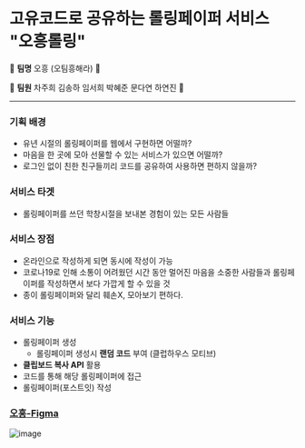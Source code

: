# 고유코드로 공유하는 롤링페이퍼 서비스 "오흥롤링"

🦁 **팀명** 오흥 (오팀흥해라) 🦁

🦁 **팀원** 차주희 김송하 임서희 박혜준 문다연 하연진 🦁

---

### 기획 배경

- 유년 시절의 롤링페이퍼를 웹에서 구현하면 어떨까?
- 마음을 한 곳에 모아 선물할 수 있는 서비스가 있으면 어떨까?
- 로그인 없이 친한 친구들끼리 코드를 공유하여 사용하면 편하지 않을까?

### 서비스 타겟

- 롤링페이퍼를 쓰던 학창시절을 보내본 경험이 있는 모든 사람들

### 서비스 장점

- 온라인으로 작성하게 되면 동시에 작성이 가능
- 코로나19로 인해 소통이 어려웠던 시간 동안 멀어진 마음을 소중한 사람들과 롤링페이퍼를 작성하면서 보다 가깝게 할 수 있을 것
- 종이 롤링페이퍼와 달리 훼손X, 모아보기 편하다.

### 서비스 기능

- 롤링페이퍼 생성
    - 롤링페이퍼 생성시 **랜덤 코드** 부여 (클럽하우스 모티브)
- **클립보드 복사 API** 활용
- 코드를 통해 해당 롤링페이퍼에 접근
- 롤링페이퍼(포스트잇) 작성

### [오흥-Figma](https://www.figma.com/file/c26ZmZPzHXsRQJgcC8444v/4%ED%98%B8%EC%84%A0-%ED%95%B4%EC%BB%A4%ED%86%A4?node-id=0%3A1)

![image](https://user-images.githubusercontent.com/81175849/170854549-32888042-9562-4b47-a99c-a2c299973ea0.png)

